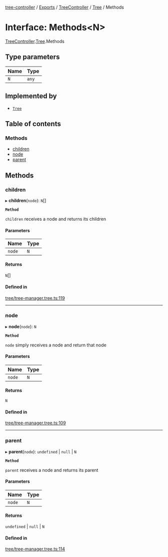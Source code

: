 [tree-controller](../README.md) / [Exports](../modules.md) / [TreeController](../modules/TreeController.md) / [Tree](../modules/TreeController.Tree.md) / Methods

# Interface: Methods<N\>

[TreeController](../modules/TreeController.md).[Tree](../modules/TreeController.Tree.md).Methods

## Type parameters

| Name | Type |
| :------ | :------ |
| `N` | `any` |

## Implemented by

- [`Tree`](../classes/TreeController.Tree-1.md)

## Table of contents

### Methods

- [children](TreeController.Tree.Methods.md#children)
- [node](TreeController.Tree.Methods.md#node)
- [parent](TreeController.Tree.Methods.md#parent)

## Methods

### children

▸ **children**(`node`): `N`[]

**`Method`**

`children` receives a node and returns its children

#### Parameters

| Name | Type |
| :------ | :------ |
| `node` | `N` |

#### Returns

`N`[]

#### Defined in

[tree/tree-manager.tree.ts:119](https://github.com/aexklon/tree-controller/blob/2573bbd/src/tree/tree-manager.tree.ts#L119)

___

### node

▸ **node**(`node`): `N`

**`Method`**

`node` simply receives a node and return that node

#### Parameters

| Name | Type |
| :------ | :------ |
| `node` | `N` |

#### Returns

`N`

#### Defined in

[tree/tree-manager.tree.ts:109](https://github.com/aexklon/tree-controller/blob/2573bbd/src/tree/tree-manager.tree.ts#L109)

___

### parent

▸ **parent**(`node`): `undefined` \| ``null`` \| `N`

**`Method`**

`parent` receives a node and returns its parent

#### Parameters

| Name | Type |
| :------ | :------ |
| `node` | `N` |

#### Returns

`undefined` \| ``null`` \| `N`

#### Defined in

[tree/tree-manager.tree.ts:114](https://github.com/aexklon/tree-controller/blob/2573bbd/src/tree/tree-manager.tree.ts#L114)
